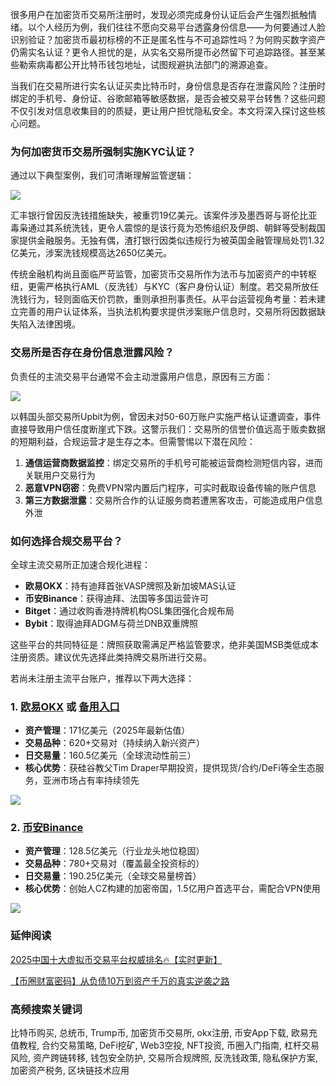 很多用户在加密货币交易所注册时，发现必须完成身份认证后会产生强烈抵触情绪。以个人经历为例，我们往往不愿向交易平台透露身份信息——为何要通过人脸识别验证？加密货币最初标榜的不正是匿名性与不可追踪性吗？为何购买数字资产仍需实名认证？更令人担忧的是，从实名交易所提币必然留下可追踪路径。甚至某些勒索病毒都公开比特币钱包地址，试图规避执法部门的溯源追查。

当我们在交易所进行实名认证买卖比特币时，身份信息是否存在泄露风险？注册时绑定的手机号、身份证、谷歌邮箱等敏感数据，是否会被交易平台转售？这些问题不仅引发对信息收集目的的质疑，更让用户担忧隐私安全。本文将深入探讨这些核心问题。

### 为何加密货币交易所强制实施KYC认证？

通过以下典型案例，我们可清晰理解监管逻辑：

[![](https://307e939.webp.li/20250415173634650.png)](https://btc8848.com/top-10-exchanges)

汇丰银行曾因反洗钱措施缺失，被重罚19亿美元。该案件涉及墨西哥与哥伦比亚毒枭通过其系统洗钱，更令人震惊的是该行竟为恐怖组织及伊朗、朝鲜等受制裁国家提供金融服务。无独有偶，渣打银行因类似违规行为被英国金融管理局处罚1.32亿美元，涉案洗钱规模高达2650亿美元。

传统金融机构尚且面临严苛监管，加密货币交易所作为法币与加密资产的中转枢纽，更需严格执行AML（反洗钱）与KYC（客户身份认证）制度。若交易所放任洗钱行为，轻则面临天价罚款，重则承担刑事责任。从平台运营视角考量：若未建立完善的用户认证体系，当执法机构要求提供涉案账户信息时，交易所将因数据缺失陷入法律困境。

### 交易所是否存在身份信息泄露风险？

负责任的主流交易平台通常不会主动泄露用户信息，原因有三方面：

[![](https://307e939.webp.li/20250415173710326.png)](https://btc8848.com/top-10-exchanges)

以韩国头部交易所Upbit为例，曾因未对50-60万账户实施严格认证遭调查，事件直接导致用户信任度断崖式下跌。这警示我们：交易所的信誉价值远高于贩卖数据的短期利益，合规运营才是生存之本。但需警惕以下潜在风险：

1. **通信运营商数据监控**：绑定交易所的手机号可能被运营商检测短信内容，进而关联用户交易行为
2. **恶意VPN窃密**：免费VPN常内置后门程序，可实时截取设备传输的账户信息
3. **第三方数据泄露**：交易所合作的认证服务商若遭黑客攻击，可能造成用户信息外泄

### 如何选择合规交易平台？

全球主流交易所正加速合规化进程：
- **欧易OKX**：持有迪拜首张VASP牌照及新加坡MAS认证
- **币安Binance**：获得迪拜、法国等多国运营许可
- **Bitget**：通过收购香港持牌机构OSL集团强化合规布局
- **Bybit**：取得迪拜ADGM与荷兰DNB双重牌照

这些平台的共同特征是：牌照获取需满足严格监管要求，绝非美国MSB类低成本注册资质。建议优先选择此类持牌交易所进行交易。

若尚未注册主流平台账户，推荐以下两大选择：
### 1. [欧易OKX](https://www.okx.com/zh-hans/join/74873351) 或 [备用入口](https://www.chouyi.world/zh-hans/join/18639032) 
- **资产管理**：171亿美元（2025年最新估值）
- **交易品种**：620+交易对（持续纳入新兴资产）
- **日交易量**：160.5亿美元（全球流动性前三）
- **核心优势**：获硅谷教父Tim Draper早期投资，提供现货/合约/DeFi等全生态服务，亚洲市场占有率持续领先

[![](https://fe095ec.webp.li/top-10-exchanges-001.jpg)](https://www.chouyi.world/zh-hans/join/18639032)

### 2. [币安Binance](https://accounts.binance.com/zh-CN/register?ref=36457687)
- **资产管理**：128.5亿美元（行业龙头地位稳固）
- **交易品种**：780+交易对（覆盖最全投资标的）
- **日交易量**：190.25亿美元（全球交易量榜首）
- **核心优势**：创始人CZ构建的加密帝国，1.5亿用户首选平台，需配合VPN使用

[![](https://fe095ec.webp.li/top-10-exchanges-002.jpg)](https://accounts.binance.com/zh-CN/register?ref=36457687)

### 延伸阅读
[2025中国十大虚拟币交易平台权威排名🔥【实时更新】](https://btc8848.com/top-10-exchanges/)

[【币圈财富密码】从负债10万到资产千万的真实逆袭之路](https://heiyetouzi.xyz/biquanstory001/)

### 高频搜索关键词
比特币购买, 总统币, Trump币, 加密货币交易所, okx注册, 币安App下载, 欧易充值教程, 合约交易策略, DeFi挖矿, Web3空投, NFT投资, 币圈入门指南, 杠杆交易风险, 资产跨链转移, 钱包安全防护, 交易所合规牌照, 反洗钱政策, 隐私保护方案, 加密资产税务, 区块链技术应用